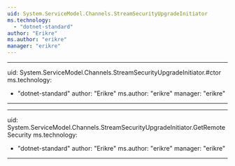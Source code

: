 ```yaml
---
uid: System.ServiceModel.Channels.StreamSecurityUpgradeInitiator
ms.technology: 
  - "dotnet-standard"
author: "Erikre"
ms.author: "erikre"
manager: "erikre"
---
```


---
uid: System.ServiceModel.Channels.StreamSecurityUpgradeInitiator.#ctor
ms.technology: 
  - "dotnet-standard"
author: "Erikre"
ms.author: "erikre"
manager: "erikre"
---

---
uid: System.ServiceModel.Channels.StreamSecurityUpgradeInitiator.GetRemoteSecurity
ms.technology: 
  - "dotnet-standard"
author: "Erikre"
ms.author: "erikre"
manager: "erikre"
---
